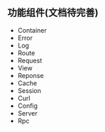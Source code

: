 ## 功能组件(文档待完善)
- Container
- Error
- Log
- Route
- Request
- View
- Reponse
- Cache
- Session
- Curl
- Config
- Server
- Rpc

